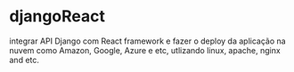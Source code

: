 # djangoReact
integrar API Django com React framework e fazer o deploy da aplicação na nuvem como Amazon, Google, Azure e etc, utlizando linux, apache, nginx and etc.
